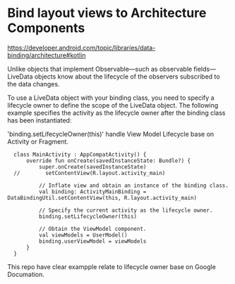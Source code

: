 # Bind layout views to Architecture Components

https://developer.android.com/topic/libraries/data-binding/architecture#kotlin

Unlike objects that implement Observable—such as observable fields—LiveData objects know about the lifecycle of the observers subscribed to the data changes.

To use a LiveData object with your binding class, you need to specify a lifecycle owner to define the scope of the LiveData object. The following example specifies the activity as the lifecycle owner after the binding class has been instantiated:

'binding.setLifecycleOwner(this)' handle View Model Lifecycle base on Activity or Fragment.


      class MainActivity : AppCompatActivity() {
          override fun onCreate(savedInstanceState: Bundle?) {
              super.onCreate(savedInstanceState)
      //        setContentView(R.layout.activity_main)

              // Inflate view and obtain an instance of the binding class.
              val binding: ActivityMainBinding = DataBindingUtil.setContentView(this, R.layout.activity_main)

              // Specify the current activity as the lifecycle owner.
              binding.setLifecycleOwner(this)

              // Obtain the ViewModel component.
              val viewModels = UserModel()
              binding.userViewModel = viewModels
          }
      }
      
This repo have clear exampple relate to lifecycle owner base on Google Documation.
